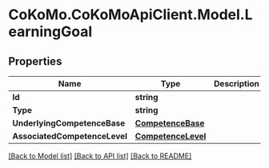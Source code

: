 # CoKoMo.CoKoMoApiClient.Model.LearningGoal

## Properties

Name | Type | Description | Notes
------------ | ------------- | ------------- | -------------
**Id** | **string** |  | [optional] 
**Type** | **string** |  | [optional] 
**UnderlyingCompetenceBase** | [**CompetenceBase**](CompetenceBase.md) |  | [optional] 
**AssociatedCompetenceLevel** | [**CompetenceLevel**](CompetenceLevel.md) |  | [optional] 

[[Back to Model list]](../README.md#documentation-for-models) [[Back to API list]](../README.md#documentation-for-api-endpoints) [[Back to README]](../README.md)

